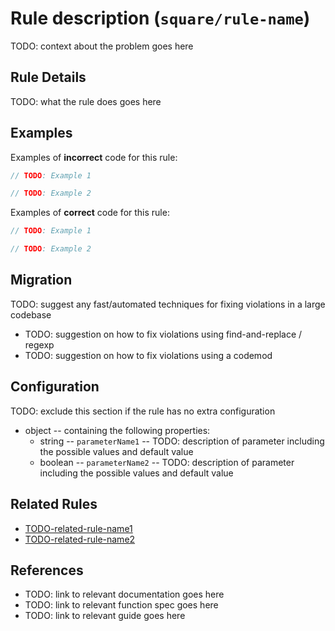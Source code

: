 # Rule description (`square/rule-name`)

<!-- end auto-generated rule header -->

TODO: context about the problem goes here

## Rule Details

TODO: what the rule does goes here

## Examples

Examples of **incorrect** code for this rule:

```js
// TODO: Example 1
```

```js
// TODO: Example 2
```

Examples of **correct** code for this rule:

```js
// TODO: Example 1
```

```js
// TODO: Example 2
```

## Migration

TODO: suggest any fast/automated techniques for fixing violations in a large codebase

- TODO: suggestion on how to fix violations using find-and-replace / regexp
- TODO: suggestion on how to fix violations using a codemod

## Configuration

TODO: exclude this section if the rule has no extra configuration

- object -- containing the following properties:
  - string -- `parameterName1` -- TODO: description of parameter including the possible values and default value
  - boolean -- `parameterName2` -- TODO: description of parameter including the possible values and default value

## Related Rules

- [TODO-related-rule-name1](related-rule-name1.md)
- [TODO-related-rule-name2](related-rule-name2.md)

## References

- TODO: link to relevant documentation goes here
- TODO: link to relevant function spec goes here
- TODO: link to relevant guide goes here
